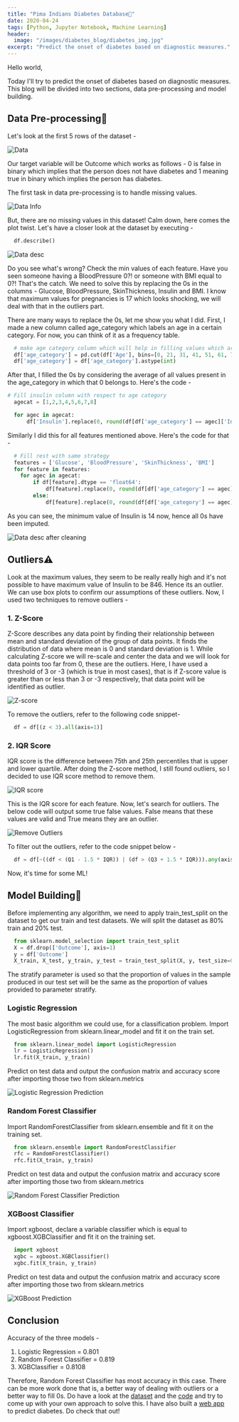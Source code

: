 ```yaml
---
title: "Pima Indians Diabetes Database💉"
date: 2020-04-24
tags: [Python, Jupyter Notebook, Machine Learning]
header:
  image: "/images/diabetes_blog/diabetes_img.jpg"
excerpt: "Predict the onset of diabetes based on diagnostic measures."
---
```

Hello world,

Today I'll try to predict the onset of diabetes based on diagnostic measures. This blog will be divided into two sections, data pre-processing and model building.

## Data Pre-processing🔧

Let's look at the first 5 rows of the dataset -

<img src="{{ site.url }}{{ site.baseurl }}/images/diabetes_blog/data.PNG" alt="Data">

Our target variable will be Outcome which works as follows - 0 is false in binary which implies that the person does not have diabetes and 1 meaning true in binary which implies the person has diabetes.

The first task in data pre-processing is to handle missing values.

<img src="{{ site.url }}{{ site.baseurl }}/images/diabetes_blog/info.PNG" alt="Data Info">

But, there are no missing values in this dataset! Calm down, here comes the plot twist. Let's have a closer look at the dataset by executing -

```python
  df.describe()
```
<img src="{{ site.url }}{{ site.baseurl }}/images/diabetes_blog/describe.PNG" alt="Data desc">

Do you see what's wrong? Check the min values of each feature. Have you seen someone having a BloodPressure 0?! or someone with BMI equal to 0?! That's the catch. We need to solve this by replacing the 0s in the columns - Glucose, BloodPressure, SkinThickness, Insulin and BMI. I know that maximum values for pregnancies is 17 which looks shocking, we will deal with that in the outliers part.

There are many ways to replace the 0s, let me show you what I did. First, I made a new column called age_category which labels an age in a certain category. For now, you can think of it as a frequency table.

```python
  # make age category column which will help in filling values which are 0
  df['age_category'] = pd.cut(df['Age'], bins=[0, 21, 31, 41, 51, 61, 71, 81, np.inf], labels=[1,2,3,4,5,6,7,8])
  df['age_category'] = df['age_category'].astype(int)
```
After that, I filled the 0s by considering the average of all values present in the age_category in which that 0 belongs to. Here's the code -

```python
# Fill insulin column with respect to age category
  agecat = [1,2,3,4,5,6,7,8]

  for agec in agecat:
      df['Insulin'].replace(0, round(df[df['age_category'] == agec]['Insulin'].mean(), 0), inplace=True)
```
Similarly I did this for all features mentioned above. Here's the code for that -

```python
  # Fill rest with same strategy
  features = ['Glucose', 'BloodPressure', 'SkinThickness', 'BMI']
  for feature in features:
    for agec in agecat:
        if df[feature].dtype == 'float64':
            df[feature].replace(0, round(df[df['age_category'] == agec][feature].mean(), 1), inplace=True)
        else:
            df[feature].replace(0, round(df[df['age_category'] == agec][feature].mean(), 0), inplace=True)
```
As you can see, the minimum value of Insulin is 14 now, hence all 0s have been imputed.

<img src="{{ site.url }}{{ site.baseurl }}/images/diabetes_blog/desc_clean.PNG" alt="Data desc after cleaning">

## Outliers⚠️

Look at the maximum values, they seem to be really really high and it's not possible to have maximum value of Insulin to be 846. Hence its an outlier. We can use box plots to confirm our assumptions of these outliers. Now, I used two techniques to remove outliers -

### 1. Z-Score

Z-Score describes any data point by finding their relationship between mean and standard deviation of the group of data points. It finds the distribution of data where mean is 0 and standard deviation is 1. While calculating Z-score we will re-scale and center the data and we will look for data points too far from 0, these are the outliers. Here, I have used a threshold of 3 or -3 (which is true in most cases), that is if Z-score value is greater than or less than 3 or -3 respectively, that data point will be identified as outlier.

<img src="{{ site.url }}{{ site.baseurl }}/images/diabetes_blog/z-score.PNG" alt="Z-score">

To remove the outliers, refer to the following code snippet-

```python
  df = df[(z < 3).all(axis=1)]
```

### 2. IQR Score

IQR score is the difference between 75th and 25th percentiles that is upper and lower quartile. After doing the Z-score method, I still found outliers, so I decided to use IQR score method to remove them.

<img src="{{ site.url }}{{ site.baseurl }}/images/diabetes_blog/iqr_score.PNG" alt="IQR score">

This is the IQR score for each feature. Now, let's search for outliers. The below code will output some true false values. False means that these values are valid and True means they are an outlier.

<img src="{{ site.url }}{{ site.baseurl }}/images/diabetes_blog/remove_out_iqr.PNG" alt="Remove Outliers">

To filter out the outliers, refer to the code snippet below -

```python
  df = df[~((df < (Q1 - 1.5 * IQR)) | (df > (Q3 + 1.5 * IQR))).any(axis=1)]
```
Now, it's time for some ML!

## Model Building🚥

Before implementing any algorithm, we need to apply train_test_split on the dataset to get our train and test datasets. We will split the dataset as 80% train and 20% test.

```python
  from sklearn.model_selection import train_test_split
  X = df.drop(['Outcome'], axis=1)
  y = df['Outcome']
  X_train, X_test, y_train, y_test = train_test_split(X, y, test_size=0.2, random_state=42, stratify=y)
```
The stratify parameter is used so that the proportion of values in the sample produced in our test set will be the same as the proportion of values provided to parameter stratify.

### Logistic Regression

The most basic algorithm we could use, for a classification problem. Import LogisticRegression from sklearn.linear_model and fit it on the train set.

```python
  from sklearn.linear_model import LogisticRegression
  lr = LogisticRegression()
  lr.fit(X_train, y_train)
```
Predict on test data and output the confusion matrix and accuracy score after importing those two from sklearn.metrics

<img src="{{ site.url }}{{ site.baseurl }}/images/diabetes_blog/lr_predict.PNG" alt="Logistic Regression Prediction">

### Random Forest Classifier

Import RandomForestClassifier from sklearn.ensemble and fit it on the training set.

```python
  from sklearn.ensemble import RandomForestClassifier
  rfc = RandomForestClassifier()
  rfc.fit(X_train, y_train)
```
Predict on test data and output the confusion matrix and accuracy score after importing those two from sklearn.metrics

<img src="{{ site.url }}{{ site.baseurl }}/images/diabetes_blog/rfc_predict.PNG" alt="Random Forest Classifier Prediction">

### XGBoost Classifier

Import xgboost, declare a variable classifier which is equal to xgboost.XGBClassifier and fit it on the training set.

```python
  import xgboost
  xgbc = xgboost.XGBClassifier()
  xgbc.fit(X_train, y_train)
```
Predict on test data and output the confusion matrix and accuracy score after importing those two from sklearn.metrics

<img src="{{ site.url }}{{ site.baseurl }}/images/diabetes_blog/xgb_predict.PNG" alt="XGBoost Prediction">

## Conclusion

Accuracy of the three models -
1. Logistic Regression = 0.801
2. Random Forest Classifier = 0.819
3. XGBClassifier = 0.8108

Therefore, Random Forest Classifier has most accuracy in this case. There can be more work done that is, a better way of dealing with outliers or a better way to fill 0s. Do have a look at the [dataset](https://www.kaggle.com/uciml/pima-indians-diabetes-database) and the [code](https://github.com/devanshu125/PIMA-Indians-Diabetes-Database) and try to come up with your own approach to solve this. I have also built a [web app](https://pima-diabetes-predictor.herokuapp.com/) to predict diabetes. Do check that out!
